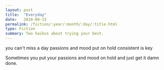 ```yaml
---
layout: post
title:  "Everyday"
date:   2018-09-15
permalink: /fiction/:year/:month/:day/:title.html
type: Fiction
summary: Two haikus about trying your best.
---
```


you can't miss a day
passions and mood put on hold
consistent is key


Sometimes you put your passions and mood on hold
and just get it damn done.  
